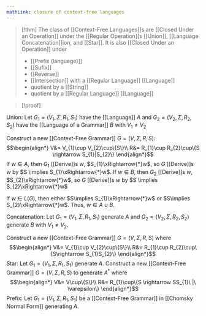 ```yaml
---
mathLink: closure of context-free languages
---
```

>[!thm]
>The class of [[Context-Free Languages]]s are [[Closed Under an Operation]] under the [[Regular Operation]]s [[Union]], [[Language Concatenation]]ion, and [[Star]]. It is also [[Closed Under an Operation]] under 
>- [[Prefix (language)]]
>- [[Sufix]]
>- [[Reverse]]
>- [[Intersection]] with a [[Regular Language]] [[Language]]
>- quotient by a [[String]]
>- quotient by a [[Regular Language]] [[Language]]

>[!proof]

Union: 
Let $G_{1}=(V_{1},\Sigma,R_{1},S_{1})$ have the [[Language]] $A$ and $G_{2}=(V_{2},\Sigma,R_{2},S_{2})$ have the [[Language of a Grammar]] $B$ with $V_{1}≠V_{2}$

Construct a new [[Context-Free Grammar]] $G=(V,\Sigma,R,S)$: $$\begin{align*}
V&= V_{1}\cup V_{2}\cup\{S\}\\
R&= R_{1}\cup R_{2}\cup\{S \rightarrow S_{1}|S_{2}\}
\end{align*}$$
If $w\in A$, then $G_{1}$ [[Derive]]s $w$, $S_{1}\xRightarrow{*}w$, so $G$ [[Derive]]s $w$ by $S \implies S_{1}\xRightarrow{*}w$.
If $w\in B$, then $G_{2}$ [[Derive]]s $w$, $S_{2}\xRightarrow{*}w$, so $G$ [[Derive]]s $w$ by $S \implies S_{2}\xRightarrow{*}w$

If $w\in L(G)$, then either $S\implies S_{1}\xRightarrow{*}w$ or $S\implies S_{2}\xRightarrow{*}w$. Thus, $w\in A\cup B$.

Concatenation:
Let $G_{1}=(V_{1},\Sigma,R_{1},S_{1})$ generate $A$ and $G_{2}=(V_{2},\Sigma,R_{2},S_{2})$ generate $B$ with $V_{1}≠V_{2}$.

Construct a new [[Context-Free Grammar]] $G=(V,\Sigma,R,S)$ where $$\begin{align*}
V&= V_{1}\cup V_{2}\cup\{S\}\\
R&= R_{1}\cup R_{2}\cup\{S\rightarrow S_{1}S_{2}\}
\end{align*}$$
Star:
Let $G_{1}=(V_{1},\Sigma,R_{1},S_{1})$ generate $A$. Construct a new [[Context-Free Grammar]] $G=(V,\Sigma,R,S)$ to generate $A^*$ where $$\begin{align*}
V&= V\cup\{S\}\\
R&= R_{1}\cup\{S \rightarrow SS_{1}\ |\ \varepsilon\}
\end{align*}$$
Prefix:
Let $G_{1}=(V_{1},\Sigma,R_{1},S_{1})$ be a [[Context-Free Grammar]] in [[Chomsky Normal Form]] generating $A$. 